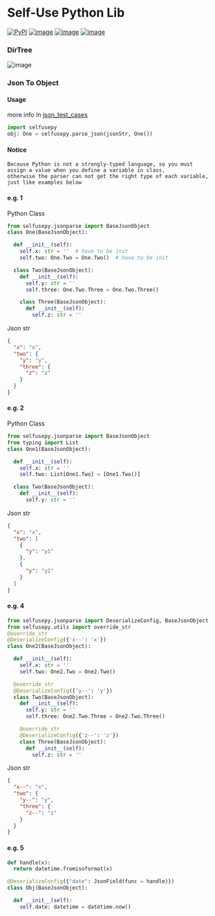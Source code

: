 Self-Use Python Lib
=

[![PyPI](https://badge.fury.io/py/selfusepy.svg)](https://pypi.org/project/selfusepy/)
[![image](https://github.com/LuomingXu/selfusepy/workflows/Python%20Test/badge.svg)](https://github.com/LuomingXu/selfusepy/actions?query=workflow%3A%22Python+Test%22)
[![image](https://github.com/LuomingXu/selfusepy/workflows/Pypi%20Release/badge.svg)](https://github.com/LuomingXu/selfusepy/actions?query=workflow%3A%22Pypi+Release%22)
[![image](https://img.shields.io/badge/License-Apache_v2-blue.svg)](http://www.apache.org/licenses/LICENSE-2.0)

### DirTree

![image](dir-tree.png)

### Json To Object

#### Usage
more info in [json_test_cases]
```python
import selfusepy
obj: One = selfusepy.parse_json(jsonStr, One())
```

#### Notice
    Because Python is not a strongly-typed language, so you must
    assign a value when you define a variable in class, 
    otherwise the parser can not get the right type of each variable, 
    just like examples below 
#### e.g. 1

Python Class
```python
from selfusepy.jsonparse import BaseJsonObject
class One(BaseJsonObject):

  def __init__(self):
    self.x: str = ''  # have to be init
    self.two: One.Two = One.Two()  # have to be init

  class Two(BaseJsonObject):
    def __init__(self):
      self.y: str = ''
      self.three: One.Two.Three = One.Two.Three()

    class Three(BaseJsonObject):
      def __init__(self):
        self.z: str = ''
```
Json str
```json
{
  "x": "x",
  "two": {
    "y": "y",
    "three": {
      "z": "z"
    }
  }
}
```

#### e.g. 2

Python Class
```python
from selfusepy.jsonparse import BaseJsonObject
from typing import List
class One1(BaseJsonObject):

  def __init__(self):
    self.x: str = ''
    self.two: List[One1.Two] = [One1.Two()]

  class Two(BaseJsonObject):
    def __init__(self):
      self.y: str = ''
```
Json str
```json
{
  "x": "x",
  "two": [
    {
      "y": "y1"
    },
    {
      "y": "y2"
    }
  ]
}
```

#### e.g. 4
```python
from selfusepy.jsonparse import DeserializeConfig, BaseJsonObject
from selfusepy.utils import override_str
@override_str
@DeserializeConfig({'x--': 'x'})
class One2(BaseJsonObject):

  def __init__(self):
    self.x: str = ''
    self.two: One2.Two = One2.Two()

  @override_str
  @DeserializeConfig({'y--': 'y'})
  class Two(BaseJsonObject):
    def __init__(self):
      self.y: str = ''
      self.three: One2.Two.Three = One2.Two.Three()

    @override_str
    @DeserializeConfig({'z--': 'z'})
    class Three(BaseJsonObject):
      def __init__(self):
        self.z: str = ''
```
Json str
```json
{
  "x--": "x",
  "two": {
    "y--": "y",
    "three": {
      "z--": "z"
    }
  }
}
```

#### e.g. 5
```python
def handle(x):
  return datetime.fromisoformat(x)

@DeserializeConfig({"date": JsonField(func = handle)})
class Obj(BaseJsonObject):

  def __init__(self):
    self.date: datetime = datetime.now()
```

[json_test_cases]:test/jsontest/__init__.py
